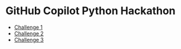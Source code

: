 # GitHub Copilot Python Hackathon

- [Challenge 1](Challenge-1.md)
- [Challenge 2](Challenge-2.md)
- [Challenge 3](Challenge-3.md)